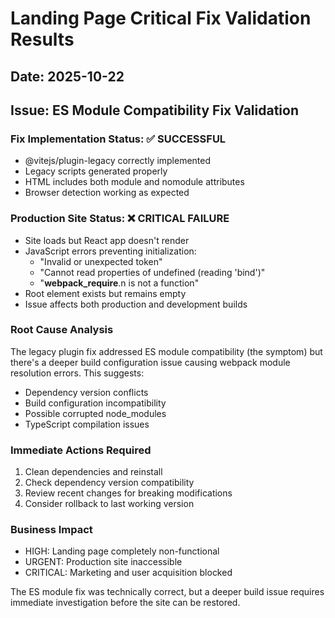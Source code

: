 # Landing Page Critical Fix Validation Results

## Date: 2025-10-22
## Issue: ES Module Compatibility Fix Validation

### Fix Implementation Status: ✅ SUCCESSFUL
- @vitejs/plugin-legacy correctly implemented
- Legacy scripts generated properly
- HTML includes both module and nomodule attributes
- Browser detection working as expected

### Production Site Status: ❌ CRITICAL FAILURE
- Site loads but React app doesn't render
- JavaScript errors preventing initialization:
  - "Invalid or unexpected token"
  - "Cannot read properties of undefined (reading 'bind')"
  - "__webpack_require__.n is not a function"
- Root element exists but remains empty
- Issue affects both production and development builds

### Root Cause Analysis
The legacy plugin fix addressed ES module compatibility (the symptom) but there's a deeper build configuration issue causing webpack module resolution errors. This suggests:
- Dependency version conflicts
- Build configuration incompatibility
- Possible corrupted node_modules
- TypeScript compilation issues

### Immediate Actions Required
1. Clean dependencies and reinstall
2. Check dependency version compatibility
3. Review recent changes for breaking modifications
4. Consider rollback to last working version

### Business Impact
- HIGH: Landing page completely non-functional
- URGENT: Production site inaccessible
- CRITICAL: Marketing and user acquisition blocked

The ES module fix was technically correct, but a deeper build issue requires immediate investigation before the site can be restored.